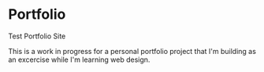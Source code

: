 # Portfolio
 Test Portfolio Site

This is a work in progress for a personal portfolio project that I'm building as an excercise while I'm learning web design.